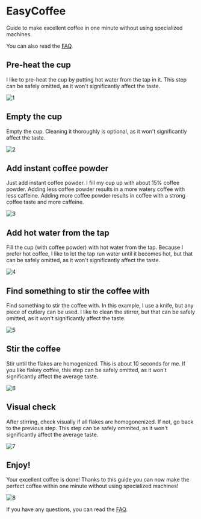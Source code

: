 # EasyCoffee

Guide to make excellent coffee in one minute without using specialized machines.

You can also read the [FAQ](FAQ.md).

## Pre-heat the cup

I like to pre-heat the cup by putting hot water from the tap in it. This step can be safely omitted, as it won't significantly affect the taste.

![1](Pics/1.jpg)

## Empty the cup

Empty the cup. Cleaning it thoroughly is optional, as it won't significantly affect the taste.

![2](Pics/2.jpg)

## Add instant coffee powder

Just add instant coffee powder. I fill my cup up with about 15% coffee powder. Adding less coffee powder results in a more watery coffee with less caffeine. Adding more coffee powder results in coffee with a strong coffee taste and more caffeine.

![3](Pics/3.jpg)

## Add hot water from the tap

Fill the cup (with coffee powder) with hot water from the tap. Because I prefer hot coffee, I like to let the tap run water until it becomes hot, but that can be safely omitted, as it won't significantly affect the taste.

![4](Pics/4.jpg)

## Find something to stir the coffee with

Find something to stir the coffee with. In this example, I use a knife, but any piece of cutlery can be used. I like to clean the stirrer, but that can be safely omitted, as it won't significantly affect the taste.

![5](Pics/5.jpg)

## Stir the coffee

Stir until the flakes are homogenized. This is about 10 seconds for me. If you like flakey coffee, this step can be safely omitted, as it won't significantly affect the average taste.

![6](Pics/6.jpg)

## Visual check

After stirring, check visually if all flakes are homogonenized. If not, go back to the previous step. This step can be safely ommited, as it won't significantly affect the average taste.

![7](Pics/7.jpg)

## Enjoy!

Your excellent coffee is done! Thanks to this guide you can now make the perfect coffee within one minute without using specialized machines!

![8](Pics/8.jpg)

If you have any questions, you can read the [FAQ](FAQ.md).
